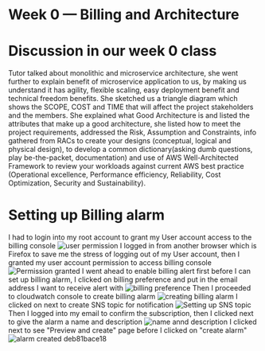 # Week 0 — Billing and Architecture
# Discussion in our week 0 class
Tutor talked about monolithic and microservice architecture, she went further to explain benefit of microservice application to us, by making us understand it has agility, flexible scaling, easy deployment benefit and technical freedom benefits. She sketched us a triangle diagram which shows the SCOPE, COST and TIME that will affect the project stakeholders and the members.
She explained what Good Architecture is and listed the attributes that make up a good architecture, she listed how to meet the project requirements,  addressed the Risk, Assumption and Constraints, info gathered from RACs to create your designs (conceptual, logical and physical design), to develop a common dictionary(asking dumb questions, play be-the-packet, documentation) and use of AWS Well-Architected Framework  to review your workloads against current AWS best practice (Operational excellence, Performance efficiency, Reliability,  Cost Optimization, Security and Sustainability).

# Setting up Billing alarm
I had to login into my root account to grant my User account access to the  billing console
![user permission](https://user-images.githubusercontent.com/111932225/219644113-a1edccb2-a005-455f-b182-45d392db7241.png)
I logged in from another browser which is Firefox to save  me the stress of logging out of my User account, then  I granted my user account permission to access billing console
![Permission granted](https://user-images.githubusercontent.com/111932225/219645646-f096f588-d721-4c3f-90f7-df0b12f9d33f.png)
I went ahead to enable billing alert first before I can set up billing alarm, I clicked on billing preference and put in the email address I want to receive alert with
![billing preference](https://user-images.githubusercontent.com/111932225/219647064-a108da5a-52e2-4700-b983-4e65421d93ab.png)
Then I proceeded to cloudwatch console to create billing alarm
![creating billing alarm](https://user-images.githubusercontent.com/111932225/219654075-f4ad1c16-d03c-469c-a8c8-d34e06de65f3.png)
I clicked on next to create SNS topic for notification
![Setting up SNS topic](https://user-images.githubusercontent.com/111932225/219654351-66237895-83d7-4ffe-8b88-642dfe0b1980.png)
Then I logged into my email to confirm the subscription, then I clicked next to give the alarm a name and description
![name annd description](https://user-images.githubusercontent.com/111932225/219655891-1f5b7951-c598-4356-b1cc-0c4d4729eb69.png)
I clicked next to see "Preview and create" page before I clicked on "create alarm"
![alarm created](https://user-images.githubusercontent.com/111932225/219656532-3a3fe95e-13b3-427a-b3d2-0c86c0f83eca.png) deb81bace18
